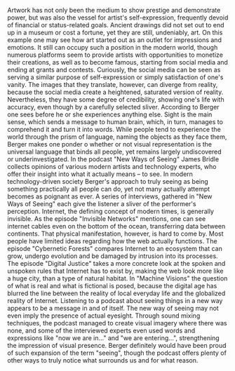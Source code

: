 Artwork has not only been the medium to show prestige and demonstrate power, but was also the vessel for artist's self-expression, frequently devoid of financial or status-related goals. Ancient drawings did not set out to end up in a museum or cost a fortune, yet they are still, undeniably, art. On this example one may see how art started out as an outlet for impressions and emotions. It still can occupy such a position in the modern world, though numerous platforms seem to provide artists with opportunities to monetize their creations, as well as to become famous, starting from social media and ending at grants and contests.
Curiously, the social media can be seen as serving a similar purpose of self-expression or simply satisfaction of one's vanity. The images that they translate, however, can diverge from reality, because the social media create a heightened, saturated version of reality. Nevertheless, they have some degree of credibility, showing one's life with accuracy, even though by a carefully selected sliver. 
According to Berger one sees before he or she experiences anything else. Sight is the main sense, which sends a message to human brain, which, in turn, manages to comprehend it and turn it into words. While people tend to experience the world through the prism of language, naming the objects as they face them, Berger makes one ponder o whether or not visual representation is the universal language that binds all people, yet remains largely undiscovered or underinvestigated. 
In the podcast "New Ways of Seeing" James Bridle collects opinions of various modern artists and technology experts, who offer their insight into what it actually means – to see. In modern technology-driven society Berger's approach to truly seeing as being something practically all people can do, yet not many actually attempt becomes as poignant as ever. A series of interviews, gathered in "New Ways of Seeing" each give the listener a sliver of the performer's perception. 
Internet, the defining concept of modern times, is generally invisible. As the episode "Invisible Networks" mentions, one can see internet cables even on the bottom of the ocean, transferring data between continents. That physical manifestation, however, is hard to come by. Most people have limited ideas regarding how the web actually functions. 
The episode "Cybernetic Forests" compares Internet to an ecosystem that can grow, undergo evolution and be damaged by intrusion into its processes. The episode "Digital Justice" takes a more concrete look at the spoken and unspoken rules that Internet has to exist by, making the web look more like a huge city, than a type of natural habitat. In "Machine Visions" the question of what is real and what is fictional is posed, because the digital age has blurred the line between the reality of local everyday life and the globalized reality of Internet. 
Listening to a podcast about seeing things in a new way appears to be a message in and of itself. The new way of seeing may not even imply the presence of actual eyesight. Through sound mixing techniques, the podcast managed to create visual imagery where there was none, and some of the interviewed experts even used words and expressions like "now we are in…" and "we are entering…", strengthening the impression of visual presence. Berger definitely would have been proud of such expansion of the term "seeing", though the podcast offers plenty of other ways to truly notice what surrounds us and for what reason.
